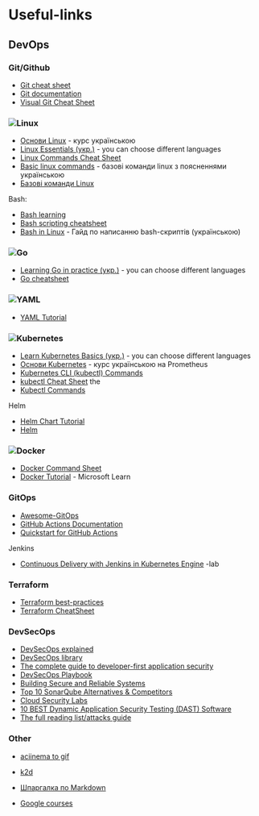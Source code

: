 # Useful-links

## DevOps

### Git/Github

- [Git cheat sheet](https://education.github.com/git-cheat-sheet-education.pdf)
- [Git documentation](https://git-scm.com/docs/)
- [Visual Git Cheat Sheet](https://ndpsoftware.com/git-cheatsheet.html#loc=index)

### ![Linux](https://img.shields.io/badge/Linux-FCC624?style=for-the-badge&logo=linux&logoColor=black)

- [Основи Linux](https://apps.prometheus.org.ua/learning/course/course-v1:LinuxFoundation+INTRO_LINUX101+2023_T1/home) - курс українською
- [Linux Essentials (укр.)](https://learning.lpi.org/uk/learning-materials/010-160/) - you can choose different languages
- [Linux Commands Cheat Sheet](https://www.geeksforgeeks.org/linux-commands-cheat-sheet/)
- [Basic linux commands](https://lohvynenko.com/uk/blog/basic-linux-commands.html) - базові команди linux з поясненнями українською
- [Базові команди Linux](https://magefan.com/ua/blog/korysni-komandy-linux)

Bash:
- [Bash learning](https://learnxinyminutes.com/docs/bash/)
- [Bash scripting cheatsheet](https://devhints.io/bash)
- [Bash in Linux](https://acode.com.ua/bash-in-linux/) - Гайд по написанню bash-скриптів (українською)

### ![Go](https://img.shields.io/badge/go-%2300ADD8.svg?style=for-the-badge&logo=go&logoColor=white)

- [Learning Go in practice (укр.)](https://go-tour-ua-translation.lm.r.appspot.com/welcome/1) - you can choose different languages
- [Go cheatsheet](https://devhints.io/go)

### ![YAML](https://img.shields.io/badge/yaml-%23ffffff.svg?style=for-the-badge&logo=yaml&logoColor=151515)

- [YAML Tutorial](https://spacelift.io/blog/yaml)
  
### ![Kubernetes](https://img.shields.io/badge/kubernetes-%23326ce5.svg?style=for-the-badge&logo=kubernetes&logoColor=white)

- [Learn Kubernetes Basics (укр.)](https://kubernetes.io/uk/docs/tutorials/kubernetes-basics/) - you can choose different languages
- [Основи Kubernetes](https://apps.prometheus.org.ua/learning/course/course-v1:LinuxFoundation+INTRO101+2023_T1/home) - курс українською на Prometheus
- [Kubernetes CLI (kubectl) Commands](https://www.coursera.org/collections/kubernetes-cheat-sheet?utm_source=ln&utm_medium=page_share&utm_content=cc&utm_campaign=top_button)
- [kubectl Cheat Sheet](https://kubernetes.io/docs/reference/kubectl/cheatsheet/) the 
- [Kubectl Commands](https://lyz-code.github.io/blue-book/devops/kubectl/kubectl_commands/)

Helm
- [Helm Chart Tutorial](https://devopscube.com/create-helm-chart/)
- [Helm](https://www.digitalocean.com/community/tutorials/an-introduction-to-helm-the-package-manager-for-kubernetes-ru)

### ![Docker](https://img.shields.io/badge/docker-%230db7ed.svg?style=for-the-badge&logo=docker&logoColor=white)

- [Docker Command Sheet](https://github.com/Ignitetechnologies/Mindmap/tree/main/Docker%20CheatSheet)
- [Docker Tutorial](https://learn.microsoft.com/ru-ru/visualstudio/docker/tutorials/docker-tutorial) - Microsoft Learn

### GitOps

- [Awesome-GitOps](https://github.com/weaveworks/awesome-gitops)
- [GitHub Actions Documentation](https://docs.github.com/en/actions)
- [Quickstart for GitHub Actions](https://docs.github.com/en/actions/quickstart)

Jenkins
- [Continuous Delivery with Jenkins in Kubernetes Engine](https://www.cloudskillsboost.google/focuses/1104?parent=catalog) -lab

### Terraform 

- [Terraform best-practices](https://www.terraform-best-practices.com/v/uk)
- [Terraform CheatSheet](https://www.pluralsight.com/resources/blog/cloud/the-ultimate-terraform-cheatsheet)

### DevSecOps

- [DevSecOps explained](https://resources.github.com/devops/fundamentals/devsecops/)
- [DevSecOps library](https://github.com/sottlmarek/DevSecOps)
- [The complete guide to developer-first application security](https://drive.google.com/file/d/1pWUV8zP6HWB1zl_Cz9AS2erszCWFdPib/view)
- [DevSecOps Playbook](https://github.com/6mile/DevSecOps-Playbook)
- [Building Secure and Reliable Systems](https://www.oreilly.com/library/view/building-secure-and/9781492083115/)
- [Top 10 SonarQube Alternatives & Competitors](https://www.g2.com/products/sonarqube/competitors/alternatives)
- [Cloud Security Labs](https://github.com/iknowjason/Awesome-CloudSec-Labs)
- [10 BEST Dynamic Application Security Testing (DAST) Software](https://www.softwaretestinghelp.com/dynamic-application-security-testing-dast-software/)
- [The full reading list/attacks guide](https://blog.cloudflare.com/2022-attacks-an-august-reading-list-to-go-shields-up)
  
### Other

- [aciinema to gif](https://dstein64.github.io/gifcast/)

- [k2d](https://docs.k2d.io/)

- [Шпаргалка по Markdown](https://gist.github.com/fomvasss/8dd8cd7f88c67a4e3727f9d39224a84c#file-markdown-md)

- [Google courses](https://learning.google/intl/uk_ua/work/)
